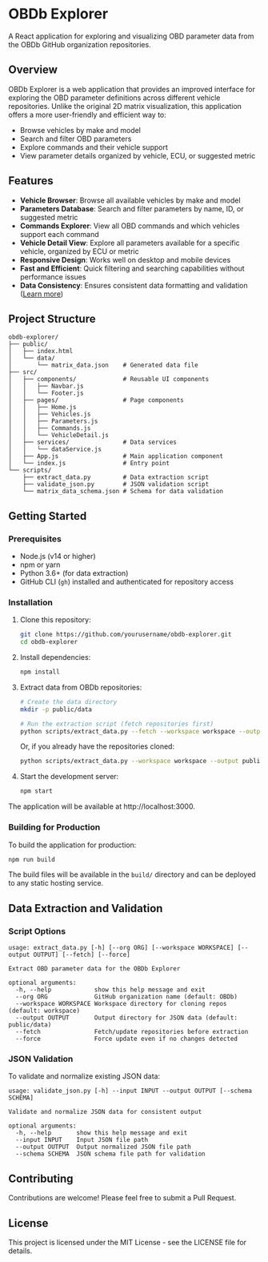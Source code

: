 # OBDb Explorer

A React application for exploring and visualizing OBD parameter data from the OBDb GitHub organization repositories.

## Overview

OBDb Explorer is a web application that provides an improved interface for exploring the OBD parameter definitions across different vehicle repositories. Unlike the original 2D matrix visualization, this application offers a more user-friendly and efficient way to:

- Browse vehicles by make and model
- Search and filter OBD parameters
- Explore commands and their vehicle support
- View parameter details organized by vehicle, ECU, or suggested metric

## Features

- **Vehicle Browser**: Browse all available vehicles by make and model
- **Parameters Database**: Search and filter parameters by name, ID, or suggested metric
- **Commands Explorer**: View all OBD commands and which vehicles support each command
- **Vehicle Detail View**: Explore all parameters available for a specific vehicle, organized by ECU or metric
- **Responsive Design**: Works well on desktop and mobile devices
- **Fast and Efficient**: Quick filtering and searching capabilities without performance issues
- **Data Consistency**: Ensures consistent data formatting and validation ([Learn more](docs/DATA_CONSISTENCY.md))

## Project Structure

```
obdb-explorer/
├── public/
│   ├── index.html
│   └── data/
│       └── matrix_data.json    # Generated data file
├── src/
│   ├── components/             # Reusable UI components
│   │   ├── Navbar.js
│   │   └── Footer.js
│   ├── pages/                  # Page components
│   │   ├── Home.js
│   │   ├── Vehicles.js
│   │   ├── Parameters.js
│   │   ├── Commands.js
│   │   └── VehicleDetail.js
│   ├── services/               # Data services
│   │   └── dataService.js
│   ├── App.js                  # Main application component
│   └── index.js                # Entry point
└── scripts/
    ├── extract_data.py         # Data extraction script
    ├── validate_json.py        # JSON validation script
    └── matrix_data_schema.json # Schema for data validation
```

## Getting Started

### Prerequisites

- Node.js (v14 or higher)
- npm or yarn
- Python 3.6+ (for data extraction)
- GitHub CLI (`gh`) installed and authenticated for repository access

### Installation

1. Clone this repository:
   ```bash
   git clone https://github.com/yourusername/obdb-explorer.git
   cd obdb-explorer
   ```

2. Install dependencies:
   ```bash
   npm install
   ```

3. Extract data from OBDb repositories:
   ```bash
   # Create the data directory
   mkdir -p public/data

   # Run the extraction script (fetch repositories first)
   python scripts/extract_data.py --fetch --workspace workspace --output public/data
   ```

   Or, if you already have the repositories cloned:
   ```bash
   python scripts/extract_data.py --workspace workspace --output public/data
   ```

4. Start the development server:
   ```bash
   npm start
   ```

The application will be available at http://localhost:3000.

### Building for Production

To build the application for production:

```bash
npm run build
```

The build files will be available in the `build/` directory and can be deployed to any static hosting service.

## Data Extraction and Validation

### Script Options

```
usage: extract_data.py [-h] [--org ORG] [--workspace WORKSPACE] [--output OUTPUT] [--fetch] [--force]

Extract OBD parameter data for the OBDb Explorer

optional arguments:
  -h, --help            show this help message and exit
  --org ORG             GitHub organization name (default: OBDb)
  --workspace WORKSPACE Workspace directory for cloning repos (default: workspace)
  --output OUTPUT       Output directory for JSON data (default: public/data)
  --fetch               Fetch/update repositories before extraction
  --force               Force update even if no changes detected
```

### JSON Validation

To validate and normalize existing JSON data:

```
usage: validate_json.py [-h] --input INPUT --output OUTPUT [--schema SCHEMA]

Validate and normalize JSON data for consistent output

optional arguments:
  -h, --help       show this help message and exit
  --input INPUT    Input JSON file path
  --output OUTPUT  Output normalized JSON file path
  --schema SCHEMA  JSON schema file path for validation
```

## Contributing

Contributions are welcome! Please feel free to submit a Pull Request.

## License

This project is licensed under the MIT License - see the LICENSE file for details.
